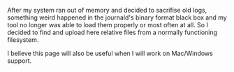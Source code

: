 After my system ran out of memory and decided to sacrifise old logs, something weird happened in the journald's binary format black box and my tool no longer was able to load them properly or most often at all. So I decided to find and upload here relative files from a normally functioning filesystem.

I believe this page will also be useful when I will work on Mac/Windows support.
